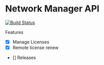 # Network Manager API

[![Build Status](https://github.com/ubogdan/network-manager-api/actions/workflows/go.yml/badge.svg?branch=master)](https://github.com/features/actions)

Features
* [X] Manage Licenses
* [X] Remote license renew
* [] Releases